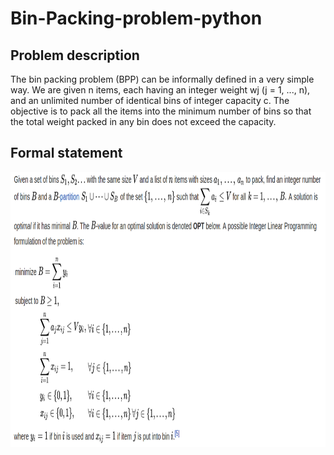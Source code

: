# Bin-Packing-problem-python

## Problem description 
The bin packing problem (BPP) can be informally defined in a very simple way. We are given n items, each having an integer weight wj (j = 1, ..., n), and an unlimited number of identical bins of integer capacity c. The objective is to pack all the items into the minimum number of bins so that the total weight packed in any bin does not exceed the capacity.

## Formal statement
<p aligh="center">
  <img src="imgg.png" height="440">
</p>
